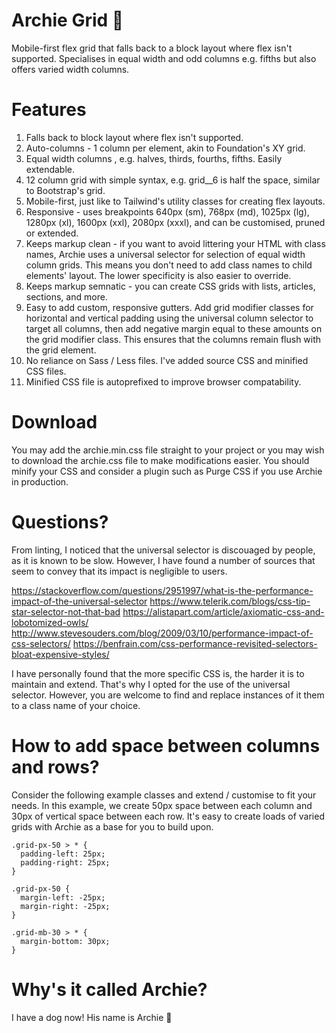 # Archie Grid 🐶
Mobile-first flex grid that falls back to a block layout where flex isn't supported. Specialises in equal width and odd columns e.g. fifths but also offers varied width columns.

# Features
1. Falls back to block layout where flex isn't supported.
2. Auto-columns - 1 column per element, akin to Foundation's XY grid.
3. Equal width columns , e.g. halves, thirds, fourths, fifths. Easily extendable.
4. 12 column grid with simple syntax, e.g. grid__6 is half the space, similar to Bootstrap's grid.
5. Mobile-first, just like to Tailwind's utility classes for creating flex layouts.
6. Responsive - uses breakpoints 640px (sm), 768px (md), 1025px (lg), 1280px (xl), 1600px (xxl), 2080px (xxxl), and can be customised, pruned or extended.
7. Keeps markup clean - if you want to avoid littering your HTML with class names, Archie uses a universal selector for selection of equal width column grids. This means you don't need to add class names to child elements' layout. The lower specificity is also easier to override.
8. Keeps markup semnatic - you can create CSS grids with lists, articles, sections, and more.
9. Easy to add custom, responsive gutters. Add grid modifier classes for horizontal and vertical padding using the universal column selector to target all columns, then add negative margin equal to these amounts on the grid modifier class. This ensures that the columns remain flush with the grid element.
10. No reliance on Sass / Less files. I've added source CSS and minified CSS files.
11. Minified CSS file is autoprefixed to improve browser compatability.

# Download
You may add the archie.min.css file straight to your project or you may wish to download the archie.css file to make modifications easier. You should minify your CSS and consider a plugin such as Purge CSS if you use Archie in production.

# Questions?
From linting, I noticed that the universal selector is discouaged by people, as it is known to be slow. However, I have found a number of sources that seem to convey that its impact is negligible to users.

https://stackoverflow.com/questions/2951997/what-is-the-performance-impact-of-the-universal-selector
https://www.telerik.com/blogs/css-tip-star-selector-not-that-bad
https://alistapart.com/article/axiomatic-css-and-lobotomized-owls/
http://www.stevesouders.com/blog/2009/03/10/performance-impact-of-css-selectors/
https://benfrain.com/css-performance-revisited-selectors-bloat-expensive-styles/

I have personally found that the more specific CSS is, the harder it is to maintain and extend. That's why I opted for the use of the universal selector. However, you are welcome to find and replace instances of it them to a class name of your choice.

# How to add space between columns and rows?
Consider the following example classes and extend / customise to fit your needs. In this example, we create 50px space between each column and 30px of vertical space between each row. It's easy to create loads of varied grids with Archie as a base for you to build upon.

```
.grid-px-50 > * {
  padding-left: 25px;
  padding-right: 25px;
}

.grid-px-50 {
  margin-left: -25px;
  margin-right: -25px;
}

.grid-mb-30 > * {
  margin-bottom: 30px;
}
```

# Why's it called Archie?
I have a dog now! His name is Archie 🐶

